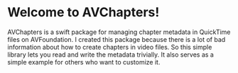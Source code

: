 # Welcome to AVChapters!

AVChapters is a swift package for managing chapter metadata in QuickTime files
on AVFoundation. I created this package because there is a lot of bad
information about how to create chapters in video files. So this simple library
lets you read and write the metadata trivially. It also serves as a simple
example for others who want to customize it.
